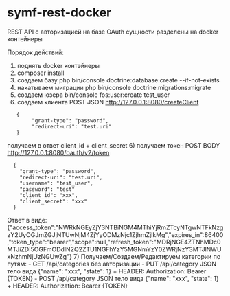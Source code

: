 # symf-rest-docker

REST API с авторизацией на базе OAuth
сущности разделены на docker контейнеры

Порядок действий:
1) поднять docker контэйнеры
2) composer install
3) создаем базу php bin/console doctrine:database:create --if-not-exists 
4) накатываем миграции php bin/console doctrine:migrations:migrate
5) создаем юзера bin/console fos:user:create test_user
5) создаем клиента POST JSON http://127.0.0.1:8080/createClient 
```
   {
		"grant-type": "password",
		"redirect-uri": "test.uri"
   }
```
  получаем в ответ client_id + client_secret
6) получаем токен POST BODY http://127.0.0.1:8080/oauth/v2/token 
```
  {
    "grant-type": "password",
    "redirect-uri": "test.uri",
    "username": "test_user",
    "password": "test"
    "client_id": "xxx",
    "client_secret": "xxx"
  }
```
  Ответ в виде: {"access_token":"NWRkNGEyZjY3NTBiNGM4MThiYjRmZTcyNTgwNTFkNzgzY2UyOGJmZGJjNTUwNjM4ZjYyODMzNjc1ZjhmZjlkMg","expires_in":86400,"token_type":"bearer","scope":null,"refresh_token":"MDRjNGE4ZTNhMDc0MTJiZDI5OGFmODdlN2Q2ZTU1NGFhYzY5MGNmYzY0ZWRjNzY3MTJlNWUxNzhmNjUzNGUwZg"}
7) Получаем/Создаем/Редактируем категории по путям:
    - GET /api/categories без авторизации
    - PUT /api/category JSON тело вида {"name": "xxx", "state": 1} + HEADER: Authorization: Bearer {TOKEN}
    - POST /api/category JSON тело вида {"name": "xxx", "state": 1} + HEADER: Authorization: Bearer {TOKEN}

